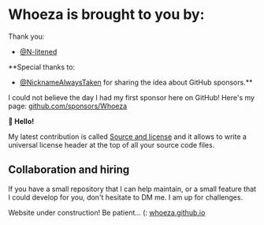 # Whoeza is brought to you by:

Thank you:
- [@N-litened](https://github.com/N-litened)

**Special thanks to:
- [@NicknameAlwaysTaken](https://github.com/NicknameAlwaystaken) for sharing the idea about GitHub sponsors.**

I could not believe the day I had my first sponsor here on GitHub! Here's my page: [github.com/sponsors/Whoeza](https://github.com/sponsors/Whoeza/)


**👋 Hello!**

My latest contribution is called [Source and license](https://github.com/Whoeza/source_and_license) and it allows to write a universal license header at the top of all your source code files.

## Collaboration and hiring

If you have a small repository that I can help maintain, or a small feature that I could develop for you, don't hesitate to DM me. I am up for challenges.

Website under construction! Be patient... (: [whoeza.github.io](https://whoeza.github.io)
